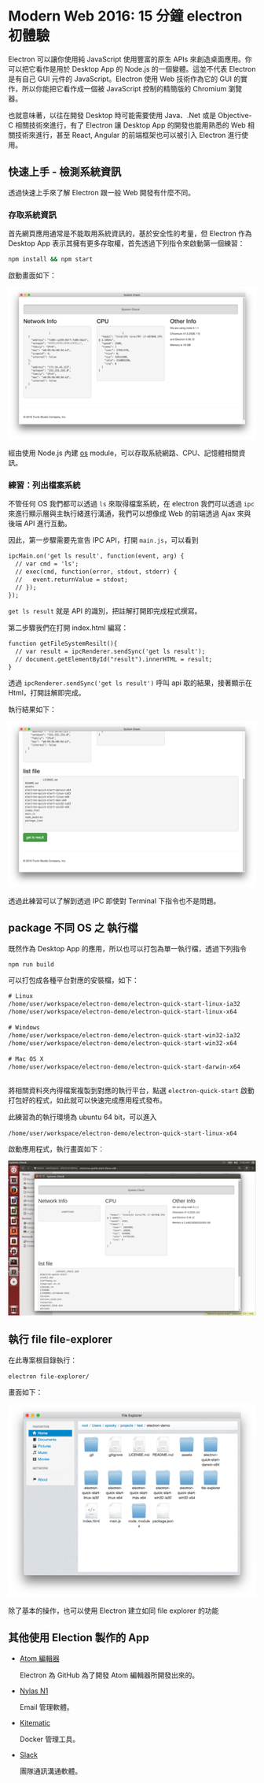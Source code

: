 # Modern Web 2016: 15 分鐘 electron 初體驗

Electron 可以讓你使用純 JavaScript 使用豐富的原生 APIs 來創造桌面應用。你可以把它看作是用於 Desktop App 的 Node.js 的一個變體。這並不代表 Electron 是有自己 GUI 元件的 JavaScript。Electron 使用 Web 技術作為它的 GUI 的實作，所以你能把它看作成一個被 JavaScript 控制的精簡版的 Chromium 瀏覽器。

也就意味著，以往在開發 Desktop 時可能需要使用 Java、.Net 或是 Objective-C 相關技術來進行，有了 Electron 讓 Desktop App 的開發也能用熟悉的 Web 相關技術來進行，甚至 React, Angular 的前端框架也可以被引入 Electron 進行使用。

## 快速上手 - 檢測系統資訊

透過快速上手來了解 Electron 跟一般 Web 開發有什麼不同。

### 存取系統資訊

首先網頁應用通常是不能取用系統資訊的，基於安全性的考量，但 Electron 作為 Desktop App 表示其擁有更多存取權，首先透過下列指令來啟動第一個練習：

```bash
npm install && npm start
```

啟動畫面如下：

![](assets/README-daf7a.png)

經由使用 Node.js 內建 [os](https://nodejs.org/api/os.html) module，可以存取系統網路、CPU、記憶體相關資訊。

### 練習：列出檔案系統

不管任何 OS 我們都可以透過 `ls` 來取得檔案系統，在 electron 我們可以透過 `ipc` 來進行顯示層與主執行緒進行溝通，我們可以想像成 Web 的前端透過 Ajax 來與後端 API 進行互動。

因此，第一步驟需要先宣告 IPC API，打開 `main.js`，可以看到

```
ipcMain.on('get ls result', function(event, arg) {
  // var cmd = 'ls';
  // exec(cmd, function(error, stdout, stderr) {
  //   event.returnValue = stdout;
  // });
});
```
`get ls result` 就是 API 的識別，把註解打開即完成程式撰寫。

第二步驟我們在打開 index.html 編寫：

```
function getFileSystemResilt(){
  // var result = ipcRenderer.sendSync('get ls result');
  // document.getElementById("result").innerHTML = result;
}
```
透過 `ipcRenderer.sendSync('get ls result')` 呼叫 api 取的結果，接著顯示在 Html，打開註解即完成。

執行結果如下：

![](assets/README-de2e6.png)

透過此練習可以了解到透過 IPC 即使對 Terminal 下指令也不是問題。

## package 不同 OS 之 執行檔

既然作為 Desktop App 的應用，所以也可以打包為單一執行檔，透過下列指令

```
npm run build
```

可以打包成各種平台對應的安裝檔，如下：

```
# Linux
/home/user/workspace/electron-demo/electron-quick-start-linux-ia32
/home/user/workspace/electron-demo/electron-quick-start-linux-x64

# Windows
/home/user/workspace/electron-demo/electron-quick-start-win32-ia32
/home/user/workspace/electron-demo/electron-quick-start-win32-x64

# Mac OS X
/home/user/workspace/electron-demo/electron-quick-start-darwin-x64


```
將相關資料夾內得檔案複製到對應的執行平台，點選 `electron-quick-start` 啟動打包好的程式，如此就可以快速完成應用程式發布。

此練習為的執行環境為 ubuntu 64 bit，可以進入

`/home/user/workspace/electron-demo/electron-quick-start-linux-x64`

啟動應用程式，執行畫面如下：

![](assets/README-39473.png)

## 執行 file file-explorer

在此專案根目錄執行：

`electron file-explorer/`

畫面如下：

![](assets/README-f1ddd.png)

除了基本的操作，也可以使用 Electron 建立如同 file explorer 的功能

## 其他使用 Election 製作的 App

* [Atom 編輯器](https://atom.io/)

  Electron 為 GitHub 為了開發 Atom 編輯器所開發出來的。

* [Nylas N1](https://nylas.com/)

  Email 管理軟體。

* [Kitematic](https://kitematic.com/)

  Docker 管理工具。


* [Slack](https://slack.com/)

  團隊通訊溝通軟體。
